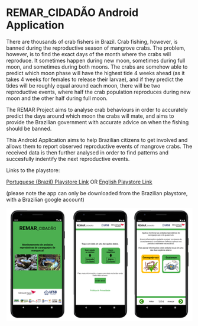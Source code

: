 # REMAR_CIDADÃO Android Application

There are thousands of crab fishers in Brazil. Crab fishing, however, is banned during the reproductive season of mangrove crabs.
The problem, however, is to find the exact days of the month where the crabs will reproduce.
It sometimes happen during new moon, sometimes during full moon, and sometimes during both moons.
The crabs are somehow able to predict which moon phase will have the highest tide 4 weeks ahead (as it takes 4 weeks for females to release their larvae),
and if they predict the tides will be roughly equal around each moon, there will be two reproductive events, where half the crab population reproduces during new moon and the other half during full moon.

The REMAR Project aims to analyse crab behaviours in order to accurately predict the days around which moon the crabs will mate, and aims 
to provide the Brazilian government with accurate advice on when the fishing should be banned.

This Android Application aims to help Brazilian citizens to get involved and allows them to report observed reproductive events of mangrove crabs.
The received data is then further analysed in order to find patterns and succesfully indentify the next reproductive events.

Links to the playstore:

[Portuguese (Brazil) Playstore Link](https://play.google.com/store/apps/details?id=com.github.hintofbasil.crabbler&hl=pt_BR) OR 
[English Playstore Link](https://play.google.com/store/apps/details?id=com.github.hintofbasil.crabbler&hl=en_UK)

(please note the app can only be downloaded from the Brazilian playstore, with a Brazilian google account)

![](https://raw.githubusercontent.com/musevarg/REMAR-android-app/android-app-2020/images/app-screenshots.png)
